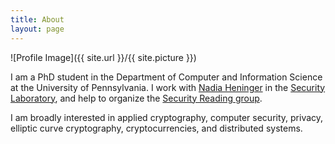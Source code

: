 ```yaml
---
title: About
layout: page
---
```

![Profile Image]({{ site.url }}/{{ site.picture }})

<p>I am a PhD student in the Department of Computer and Information Science at the University of Pennsylvania. I work with <a href="https://www.cis.upenn.edu/~nadiah/">Nadia Heninger</a> in the <a href="http://seclab.upenn.edu/">Security Laboratory</a>, and help to organize the <a href="http://seclab.upenn.edu/reading.html">Security Reading group</a>.</p>

<p> I am broadly interested in applied cryptography, computer security, privacy, elliptic curve cryptography, cryptocurrencies, and distributed systems.</p>
